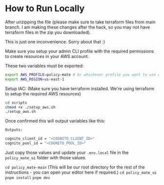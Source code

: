 # How to Run Locally

After unzipping the file (please make sure to take terraform files from main branch. I am making these changes after the hack, so you may not have terraform files in the zip you downloaded).

This is just one inconvenience. Sorry about that :)

Make sure you setup your admin CLI profile with the required permissions to create resources in your AWS account.

These two variables must be exported:

```bash
export AWS_PROFILE=policy-mate # Or whichever profile you want to use which should have the required permissions
export AWS_REGION=us-east-1
```

Setup IAC: (Make sure you have terraform installed. We're using terraform to setup the required AWS resources)

```bash
cd scripts
chmod +x ./setup_aws.sh
./setup_aws.sh
```

Once confirmed this will output variables like this:

```bash
Outputs:

cognito_client_id = "<COGNITO_CLIENT_ID>"
cognito_pool_id = "<COGNITO_POOL_ID>"
```

Just copy those values and update your `.env.local` file in the `policy_mate_ui` folder with those values.

`cd policy_mate-main` (This will be our root directory for the rest of the instructions - you can open your editor here if required.)
`cd policy_mate_ui`
`pnpm install`
`pnpm dev`
